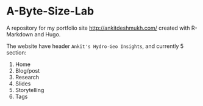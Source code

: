 # A-Byte-Size-Lab

A repository for my portfolio site <http://ankitdeshmukh.com/> created with R-Markdown and Hugo.

The website have header `Ankit's Hydro-Geo Insights`, and currently 5 section:
1. Home
2. Blog/post
3. Research
4. Slides
5. Storytelling 
6. Tags
